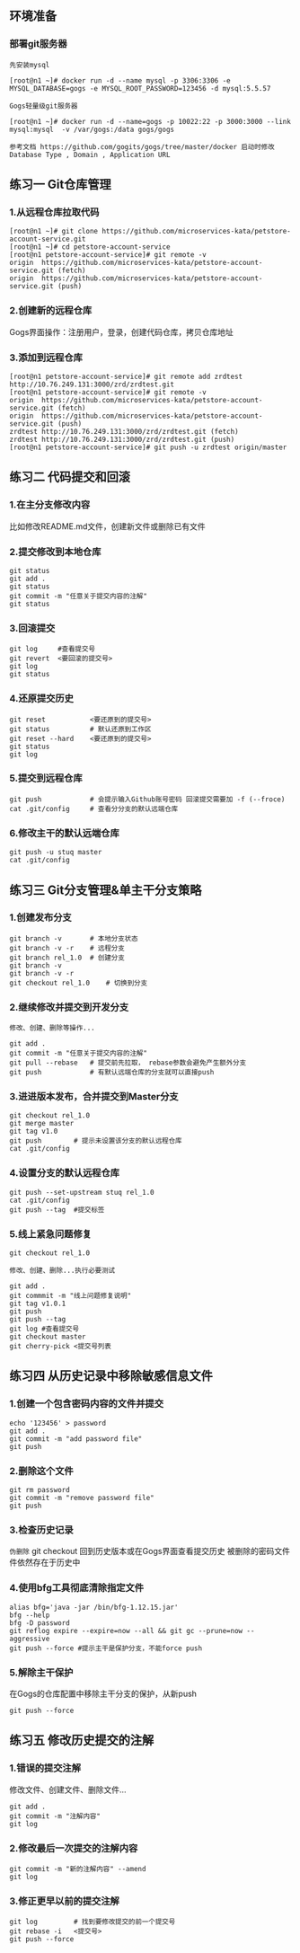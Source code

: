 ## 环境准备

### 部署git服务器

`先安装mysql`

```shell
[root@n1 ~]# docker run -d --name mysql -p 3306:3306 -e MYSQL_DATABASE=gogs -e MYSQL_ROOT_PASSWORD=123456 -d mysql:5.5.57
```

`Gogs轻量级git服务器`

```shell
[root@n1 ~]# docker run -d --name=gogs -p 10022:22 -p 3000:3000 --link mysql:mysql  -v /var/gogs:/data gogs/gogs
```

`参考文档 https://github.com/gogits/gogs/tree/master/docker 启动时修改 Database Type , Domain , Application URL`

## 练习一 Git仓库管理

### 1.从远程仓库拉取代码

```shell
[root@n1 ~]# git clone https://github.com/microservices-kata/petstore-account-service.git
[root@n1 ~]# cd petstore-account-service
[root@n1 petstore-account-service]# git remote -v
origin	https://github.com/microservices-kata/petstore-account-service.git (fetch)
origin	https://github.com/microservices-kata/petstore-account-service.git (push)
```

### 2.创建新的远程仓库 

Gogs界⾯操作：注册⽤户，登录，创建代码仓库，拷⻉仓库地址 

### 3.添加到远程仓库 

```shell
[root@n1 petstore-account-service]# git remote add zrdtest http://10.76.249.131:3000/zrd/zrdtest.git
[root@n1 petstore-account-service]# git remote -v
origin	https://github.com/microservices-kata/petstore-account-service.git (fetch)
origin	https://github.com/microservices-kata/petstore-account-service.git (push)
zrdtest	http://10.76.249.131:3000/zrd/zrdtest.git (fetch)
zrdtest	http://10.76.249.131:3000/zrd/zrdtest.git (push)
[root@n1 petstore-account-service]# git push -u zrdtest origin/master 
```

## 练习二 代码提交和回滚

### 1.在主分支修改内容

⽐如修改README.md⽂件，创建新⽂件或删除已有文件 

### 2.提交修改到本地仓库
```shell
git status
git add .
git status
git commit -m "任意关于提交内容的注解"
git status 
```
### 3.回滚提交 

```shell
git log 	#查看提交号
git revert 	<要回滚的提交号>
git log
git status
```

### 4.还原提交历史 

```shell
git reset			<要还原到的提交号>
git status			# 默认还原到⼯作区
git reset --hard 	<要还原到的提交号>
git status
git log
```

### 5.提交到远程仓库 

```shell
git push			# 会提示输入Github账号密码 回滚提交需要加 -f (--froce)
cat .git/config 	# 查看分分支的默认远端仓库
```

### 6.修改主干的默认远端仓库 

```shell
git push -u stuq master
cat .git/config
```

## 练习三 Git分支管理&单主干分支策略 

### 1.创建发布分支

```shell
git branch -v		# 本地分支状态
git branch -v -r	# 远程分支
git branch rel_1.0	# 创建分支
git branch -v
git branch -v -r
git checkout rel_1.0	# 切换到分支
```

### 2.继续修改并提交到开发分支

`修改、创建、删除等操作...`

```shell
git add .
git commit -m "任意关于提交内容的注解"
git pull --rebase 	# 提交前先拉取， rebase参数会避免产生额外分支
git push 			# 有默认远端仓库的分支就可以直接push
```

### 3.进进版本发布，合并提交到Master分支

```shell
git checkout rel_1.0
git merge master
git tag v1.0
git push		# 提示未设置该分⽀的默认远程仓库
cat .git/config
```

### 4.设置分支的默认远程仓库

```shell
git push --set-upstream stuq rel_1.0
cat .git/config
git push --tag 	#提交标签
```

### 5.线上紧急问题修复 

```shell
git checkout rel_1.0
```

`修改、创建、删除...执行必要测试`

```shell
git add .
git commmit -m "线上问题修复说明"
git tag v1.0.1
git push
git push --tag
git log #查看提交号
git checkout master
git cherry-pick <提交号列表
```

## 练习四 从历史记录中移除敏感信息文件

### 1.创建一个包含密码内容的文件并提交

```shell
echo '123456' > password
git add .
git commit -m "add password file"
git push
```

### 2.删除这个文件

```shell
git rm password
git commit -m "remove password file"
git push
```

### 3.检查历史记录

`伪删除`
git checkout 回到历史版本或在Gogs界面查看提交历史 被删除的密码文件件依然存在于历史中

### 4.使用bfg工具彻底清除指定文件

```shell
alias bfg='java -jar /bin/bfg-1.12.15.jar'
bfg --help
bfg -D password
git reflog expire --expire=now --all && git gc --prune=now --aggressive
git push --force #提示主干是保护分支，不能force push
```

### 5.解除主干保护

在Gogs的仓库配置中移除主干分支的保护，从新push

```shell
git push --force
```

## 练习五 修改历史提交的注解

### 1.错误的提交注解

修改文件、创建文件、删除文件...

```shell
git add .
git commit -m "注解内容"
git log
```

### 2.修改最后一次提交的注解内容

```shell
git commit -m "新的注解内容" --amend
git log
```

### 3.修正更早以前的提交注解

```shell
git log 		# 找到要修改提交的前一个提交号
git rebase -i 	<提交号>
git push --force
```

